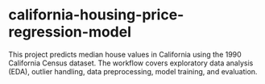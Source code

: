 # california-housing-price-regression-model
This project predicts median house values in California using the 1990 California Census dataset. The workflow covers exploratory data analysis (EDA), outlier handling, data preprocessing, model training, and evaluation.

